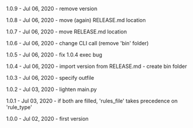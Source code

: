 1.0.9 - Jul 06, 2020
    - remove version

1.0.8 - Jul 06, 2020
    - move (again) RELEASE.md location

1.0.7 - Jul 06, 2020
    - move RELEASE.md location

1.0.6 - Jul 06, 2020
    - change CLI call (remove 'bin' folder)

1.0.5 - Jul 06, 2020
    - fix 1.0.4 exec bug

1.0.4 - Jul 06, 2020
    - import version from RELEASE.md
    - create bin folder

1.0.3 - Jul 06, 2020
    - specify outfile

1.0.2 - Jul 03, 2020
    - lighten main.py

1.0.1 - Jul 03, 2020
    - if both are filled, 'rules_file' takes precedence on 'rule_type'

1.0.0 - Jul 02, 2020
    - first version
